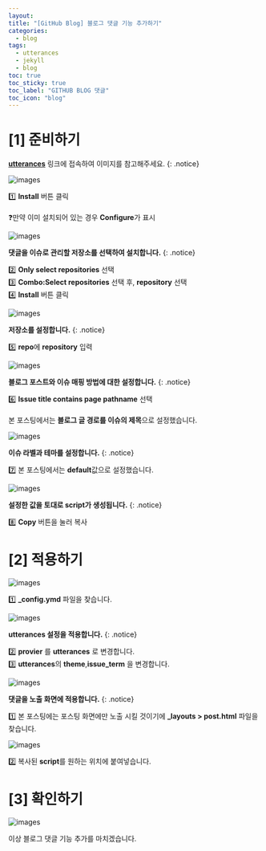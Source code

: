 ```yaml
---
layout:
title: "[GitHub Blog] 블로그 댓글 기능 추가하기"
categories:
  - blog
tags:
  - utterances
  - jekyll
  - blog
toc: true
toc_sticky: true
toc_label: "GITHUB BLOG 댓글"
toc_icon: "blog"
---
```


# [1] 준비하기

[**utterances**](https://github.com/apps/utterances) 링크에 접속하여 이미지를 참고해주세요.
{: .notice}

![images](https://user-images.githubusercontent.com/131929869/235621675-4e3c95a4-4166-4e11-ad63-ce1d7907531d.png)
>
 1️⃣ **Install** 버튼 클릭<br><br>
 ❓만약 이미 설치되어 있는 경우 **Configure**가 표시

![images](https://user-images.githubusercontent.com/131929869/235621684-e7563b69-0d72-414c-84a1-1122a51f4727.png)

**댓글을 이슈로 관리할 저장소를 선택하여 설치합니다.**
{: .notice}
>
 2️⃣ **Only select repositories** 선택<br>
 3️⃣ **Combo:Select repositories** 선택 후, **repository** 선택<br>
 4️⃣ **Install** 버튼 클릭

![images](https://user-images.githubusercontent.com/131929869/235621685-c97effe4-fc44-4897-bd4f-5983d115fe5f.png)

**저장소를 설정합니다.**
{: .notice}
>
 5️⃣ **repo**에 **repository** 입력<br>

![images](https://user-images.githubusercontent.com/131929869/235621686-4e7306b6-7bc4-4b88-98f6-64e543488e09.png)

**블로그 포스트와 이슈 매핑 방법에 대한 설정합니다.**
{: .notice}
>
 6️⃣ **Issue title contains page pathname** 선택<br><br>
 본 포스팅에서는 **블로그 글 경로를 이슈의 제목**으로 설정했습니다.

![images](https://user-images.githubusercontent.com/131929869/235621688-32d0e627-992d-4e5a-b601-df6918bd6f1a.png)

**이슈 라벨과 테마를 설정합니다.**
{: .notice}
>
 7️⃣ 본 포스팅에서는 **default**값으로 설정했습니다.

![images](https://user-images.githubusercontent.com/131929869/235621693-e2744837-ec6a-4894-b6af-1a9786dedd51.png)

**설정한 값을 토대로 script가 생성됩니다.**
{: .notice}
>
 8️⃣ **Copy** 버튼을 눌러 복사

# [2] 적용하기
![images](https://user-images.githubusercontent.com/131929869/235674433-d89c0ea4-2726-4b0d-8c70-f66675d863d9.png)
>
 1️⃣ **_config.ymd** 파일을 찾습니다.

![images](https://user-images.githubusercontent.com/131929869/235674439-c4a8bb59-ee71-44f7-9416-a3f24982e1c5.png)

**utterances 설정을 적용합니다.**
{: .notice}

>
 2️⃣ **provier** 를 **utterances** 로 변경합니다.<br>
 3️⃣ **utterances**의 **theme**,**issue_term** 을 변경합니다.
 

![images](https://user-images.githubusercontent.com/131929869/235672719-d40160c6-5c4d-4507-b29f-0f6999ea43ee.png)

**댓글을 노출 화면에 적용합니다.**
{: .notice}
>
 1️⃣ 본 포스팅에는 포스팅 화면에만 노출 시킬 것이기에 **_layouts > post.html** 파일을 찾습니다.

![images](https://user-images.githubusercontent.com/131929869/235672731-b7f6bdd3-3cbb-4a98-b866-3aee2e2744e9.png)
>
 2️⃣ 복사된 **script**를 원하는 위치에 붙여넣습니다.

# [3] 확인하기
 
 ![images](https://user-images.githubusercontent.com/131929869/235678003-b822e5d8-98b2-42a7-b66a-0f82ecc22582.png)

이상 블로그 댓글 기능 추가를 마치겠습니다.